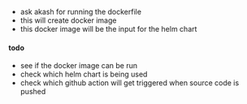 - ask akash for running the dockerfile
- this will create docker image
- this docker image will be the input for the helm chart

#### todo
- see if the docker image can be run
- check which helm chart is being used
- check which github action will get triggered when source code is pushed